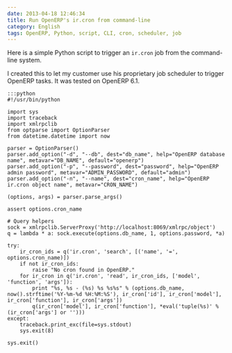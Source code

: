 ```yaml
---
date: 2013-04-18 12:46:34
title: Run OpenERP's ir.cron from command-line
category: English
tags: OpenERP, Python, script, CLI, cron, scheduler, job
---
```


Here is a simple Python script to trigger an `ir.cron` job from the
command-line system.

I created this to let my customer use his proprietary job scheduler to trigger
OpenERP tasks. It was tested on OpenERP 6.1.

    :::python
    #!/usr/bin/python

    import sys
    import traceback
    import xmlrpclib
    from optparse import OptionParser
    from datetime.datetime import now

    parser = OptionParser()
    parser.add_option("-d", "--db", dest="db_name", help="OpenERP database name", metavar="DB_NAME", default="openerp")
    parser.add_option("-p", "--password", dest="password", help="OpenERP admin password", metavar="ADMIN_PASSWORD", default="admin")
    parser.add_option("-n", "--name", dest="cron_name", help="OpenERP ir.cron object name", metavar="CRON_NAME")

    (options, args) = parser.parse_args()

    assert options.cron_name

    # Query helpers
    sock = xmlrpclib.ServerProxy('http://localhost:8069/xmlrpc/object')
    q = lambda * a: sock.execute(options.db_name, 1, options.password, *a)

    try:
        ir_cron_ids = q('ir.cron', 'search', [('name', '=', options.cron_name)])
        if not ir_cron_ids:
            raise "No cron found in OpenERP."
        for ir_cron in q('ir.cron', 'read', ir_cron_ids, ['model', 'function', 'args']):
            print "%s, %s - (%s) %s %s%s" % (options.db_name, now().strftime('%Y-%m-%d %H:%M:%S'), ir_cron['id'], ir_cron['model'], ir_cron['function'], ir_cron['args'])
            q(ir_cron['model'], ir_cron['function'], *eval('tuple(%s)' % (ir_cron['args'] or '')))
    except:
        traceback.print_exc(file=sys.stdout)
        sys.exit(8)

    sys.exit()
